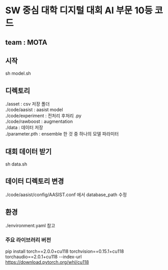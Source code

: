 # SW 중심 대학 디지털 대회 AI 부문 10등 코드
## team : MOTA

## 시작
sh model.sh

## 디렉토리
./asset : csv 저장 폴더 <br />
./code/aasist : aasist model <br />
./code/experiment : 전처리 후처리 .py <br />
./code/rawboost : augmentation <br />
./data : 데이터 저장 <br />
./parameter.pth : ensemble 한 것 중 하나의 모델 파라미터 <br />

## 대회 데이터 받기
sh data.sh

## 데이터 디렉토리 변경
./code/aasist/config/AASIST.conf 에서 database_path 수정

## 환경
./environment.yaml 참고

### 주요 라이브러리 버전 
pip install torch==2.0.0+cu118 torchvision==0.15.1+cu118 torchaudio==2.0.1+cu118 --index-url https://download.pytorch.org/whl/cu118



